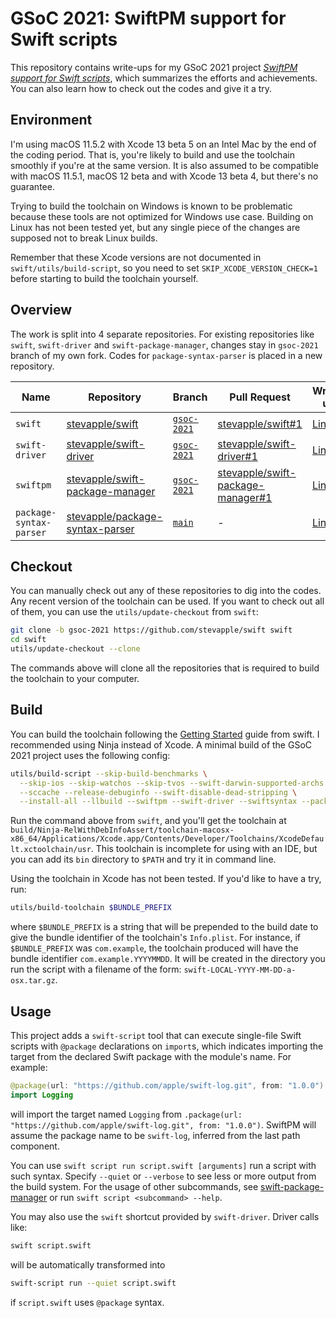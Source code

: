 # GSoC 2021: SwiftPM support for Swift scripts

This repository contains write-ups for my GSoC 2021 project [_SwiftPM support for Swift scripts_](https://summerofcode.withgoogle.com/projects/#5240743418920960), which summarizes the efforts and achievements.  You can also learn how to check out the codes and give it a try.

## Environment

I'm using macOS 11.5.2 with Xcode 13 beta 5 on an Intel Mac by the end of the coding period.  That is, you're likely to build and use the toolchain smoothly if you're at the same version.  It is also assumed to be compatible with macOS 11.5.1, macOS 12 beta and with Xcode 13 beta 4, but there's no guarantee.

Trying to build the toolchain on Windows is known to be problematic because these tools are not optimized for Windows use case.  Building on Linux has not been tested yet, but any single piece of the changes are supposed not to break Linux builds.

Remember that these Xcode versions are not documented in `swift/utils/build-script`, so you need to set `SKIP_XCODE_VERSION_CHECK=1` before starting to build the toolchain yourself.

## Overview

The work is split into 4 separate repositories.  For existing repositories like `swift`, `swift-driver` and `swift-package-manager`, changes stay in `gsoc-2021` branch of my own fork.  Codes for `package-syntax-parser` is placed in a new repository.

| Name | Repository | Branch | Pull Request | Write-up |
|---|---|---|---|---|
| `swift` | [stevapple/swift](https://github.com/stevapple/swift/tree/gsoc-2021) | [`gsoc-2021`](https://github.com/stevapple/swift/tree/gsoc-2021) | [stevapple/swift#1](https://github.com/stevapple/swift/pull/1) | [Link](/swift/README.md) |
| `swift-driver` | [stevapple/swift-driver](https://github.com/stevapple/swift-driver/tree/gsoc-2021) | [`gsoc-2021`](https://github.com/stevapple/swift-driver/tree/gsoc-2021) | [stevapple/swift-driver#1](https://github.com/stevapple/swift-driver/pull/1) | [Link](/swift-driver/README.md) |
| `swiftpm` | [stevapple/swift-package-manager](https://github.com/stevapple/swift-package-manager/tree/gsoc-2021) | [`gsoc-2021`](https://github.com/stevapple/swift-package-manager/tree/gsoc-2021) | [stevapple/swift-package-manager#1](https://github.com/stevapple/swift-package-manager/pull/1) | [Link](/swift-package-manager/README.md) |
| `package-syntax-parser` | [stevapple/package-syntax-parser](https://github.com/stevapple/package-syntax-parser) | [`main`](https://github.com/stevapple/package-syntax-parser/tree/main) | - | [Link](/package-syntax-parser/README.md) |

## Checkout

You can manually check out any of these repositories to dig into the codes.  Any recent version of the toolchain can be used.  If you want to check out all of them, you can use the `utils/update-checkout` from `swift`:

```sh
git clone -b gsoc-2021 https://github.com/stevapple/swift swift
cd swift
utils/update-checkout --clone
```

The commands above will clone all the repositories that is required to build the toolchain to your computer.

## Build

You can build the toolchain following the [Getting Started](https://github.com/stevapple/swift/docs/HowToGuides/GettingStarted.md) guide from swift.  I recommended using Ninja instead of Xcode.  A minimal build of the GSoC 2021 project uses the following config:

```sh
utils/build-script --skip-build-benchmarks \
  --skip-ios --skip-watchos --skip-tvos --swift-darwin-supported-archs "$(uname -m)" \
  --sccache --release-debuginfo --swift-disable-dead-stripping \
  --install-all --llbuild --swiftpm --swift-driver --swiftsyntax --package-parser
```

Run the command above from `swift`, and you'll get the toolchain at `build/Ninja-RelWithDebInfoAssert/toolchain-macosx-x86_64/Applications/Xcode.app/Contents/Developer/Toolchains/XcodeDefault.xctoolchain/usr`.  This toolchain is incomplete for using with an IDE, but you can add its `bin` directory to `$PATH` and try it in command line.

Using the toolchain in Xcode has not been tested.  If you'd like to have a try, run:

```sh
utils/build-toolchain $BUNDLE_PREFIX
```

where `$BUNDLE_PREFIX` is a string that will be prepended to the build date to give the bundle identifier of the toolchain's `Info.plist`. For instance, if `$BUNDLE_PREFIX` was `com.example`, the toolchain produced will have the bundle identifier `com.example.YYYYMMDD`. It will be created in the directory you run the script with a filename of the form: `swift-LOCAL-YYYY-MM-DD-a-osx.tar.gz`.

## Usage

This project adds a `swift-script` tool that can execute single-file Swift scripts with `@package` declarations on `import`s, which indicates importing the target from the declared Swift package with the module's name. For example:

```swift
@package(url: "https://github.com/apple/swift-log.git", from: "1.0.0")
import Logging
```

will import the target named `Logging` from `.package(url: "https://github.com/apple/swift-log.git", from: "1.0.0")`.  SwiftPM will assume the package name to be `swift-log`, inferred from the last path component.

You can use `swift script run script.swift [arguments]` run a script with such syntax.  Specify `--quiet` or `--verbose` to see less or more output from the build system.  For the usage of other subcommands, see [swift-package-manager](/swift-package-manager/README.md) or run `swift script <subcommand> --help`.

You may also use the `swift` shortcut provided by `swift-driver`.  Driver calls like:

```sh
swift script.swift
```

will be automatically transformed into

```sh
swift-script run --quiet script.swift
```

if `script.swift` uses `@package` syntax.
